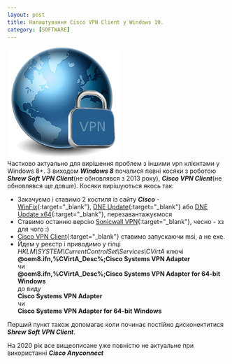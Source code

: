 ```yaml
---
layout: post
title: Налаштування Cisco VPN Client у Windows 10.
category: [SOFTWARE]
---
```

![ciscovpn logo](/assets/media/vpn.png?style=head)  
Частково актуально для вирішення проблем з іншими vpn клієнтами у Windows 8+.<!--more--> З виходом ***Windows 8*** почалися певні косяки з роботою ***Shrew Soft VPN Client***(не обновлявся з 2013 року), ***Cisco VPN Client***(не обновлявся ще довше). Косяки вирішуються якось так:

- Закачуємо і ставимо 2 костиля із сайту ***Cisco*** -  [WinFix](ftp://ftpsupport.citrix.com/winfix.exe "WinFix"){:target="_blank"},
 [DNE Update](ftp://files.citrix.com/dneupdate.msi "DNE Update"){:target="_blank"}
   або [DNE Update x64](ftp://files.citrix.com/dneupdate64.msi "DNE Update x64"){:target="_blank"}, перезавантажуємося
- Ставимо останню версію [Sonicwall VPN](http://help.mysonicwall.com/Applications/vpnclient/ "Sonicwall VPN"){:target="_blank"}, чесно - хз для чого :)
- [Cisco VPN Client](http://helpdesk.ugent.be/vpn/en/akkoord.php "Cisco VPN Client"){:target="_blank"} ставимо запускаючи msi, а не exe.
- Йдем у реєстр і приводимо у гілці *HKLM\SYSTEM\CurrentControlSet\Services\CVirtA* ключі  
  **@oem8.ifn,%CVirtA_Desc%;Cisco Systems VPN Adapter**  
  чи  
  **@oem8.ifn,%CVirtA_Desc%;Cisco Systems VPN Adapter for 64-bit Windows**  
  до виду  
  **Cisco Systems VPN Adapter**  
  чи  
  **Cisco Systems VPN Adapter for 64-bit Windows**

Перший пункт також допомагає коли починає постійно дисконектитися ***Shrew Soft VPN Client***.

На 2020 рік все вищеописане уже повністю не актуальне при використанні ***Cisco Anyconnect***
